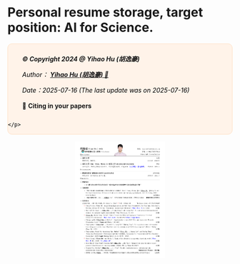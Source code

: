 # Personal resume storage, target position: AI for Science.

<div style="color:black; background-color:#FFF3E9; border: 1px solid #FFE0C3; border-radius: 10px; margin-top:1rem; margin-bottom:1rem">
    <p style="margin:1rem; padding-left: 1rem; line-height: 2.5;">
        <a style="font-weight:bold"><em> ©️ <b> <i>Copyright 2024 @ Yihao Hu (胡逸豪)</i></b><br/></a></em>
        <i>Author：
            <b>
            <a href="mailto:huyihao@westlake.edu.cn"> Yihao Hu (胡逸豪) 📨 </a>
            </b>
        </i>
        <br/>
        <i>Date：2025-07-16 (The last update was on 2025-07-16)</i><br/>
        📖 <a style="font-weight:bold"> <b>Citing in your papers</b><br/></a>
         
    </p>
</div>

<div align=center>
    <img src="./cv_paper.pdf" width="40%" height="auto">
</div>
